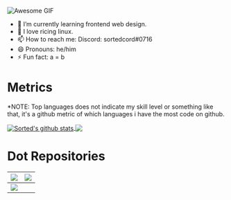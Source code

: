 ![Awesome GIF](https://raw.githubusercontent.com/sortedcord/sortedcord/main/https___static-cdn.pixlr.com_photo_online-image-editor-20201201.gif)

- 🔭 I’m currently learning frontend web design.
- 🌱 I love ricing linux.
- 📫 How to reach me: Discord: sortedcord#0716
- 😄 Pronouns: he/him
- ⚡ Fun fact: a = b

# Metrics

*NOTE: Top languages does not indicate my skill level or something like that, it's a github metric of which languages i have the most code on github.


<a href="https://github.com/sortedcord/">
  <img align="center" src="https://readmestat-kzk6p871y-sortedcord.vercel.app/api?username=sortedcord&show_icons=true&include_all_commits=true&theme=gruvbox" alt="Sorted's github stats" />
</a>

<a href="https://github.com/anuraghazra/github-readme-stats">
  <!-- Change the `github-readme-stats.anuraghazra1.vercel.app` to `github-readme-stats.vercel.app`  -->
  <img align="center" src="https://github-readme-stats.anuraghazra1.vercel.app/api/top-langs/?username=sortedcord&layout=compact&theme=gruvbox" />
</a>

# Dot Repositories

| <a href="https://github.com/sortedcord/Gruvbox-Pink-Dots">   <!-- Change the `github-readme-stats.anuraghazra1.vercel.app` to `github-readme-stats.vercel.app`  -->   <img align="center" src="https://github-readme-stats.anuraghazra1.vercel.app/api/pin/?username=sortedcord&repo=Gruvbox-Pink-Dots&theme=gruvbox" /> </a> | <a href="https://github.com/sortedcord/Sortify">   <!-- Change the `github-readme-stats.anuraghazra1.vercel.app` to `github-readme-stats.vercel.app`  -->   <img align="center" src="https://github-readme-stats.anuraghazra1.vercel.app/api/pin/?username=sortedcord&repo=Sortify&theme=gruvbox" /> </a> |
|-------------------------------------------------------------------------------------------------------------------------------------------------------------------------------------------------------------------------------------------------------------------------------------------------------------------------------|---------------------------------------------------------------------------------------------------------------------------------------------------------------------------------------------------------------------------------------------------------------------------------------------------------------------|
| <a href="https://github.com/sortedcord/sweet-mars-i3">   <!-- Change the `github-readme-stats.anuraghazra1.vercel.app` to `github-readme-stats.vercel.app`  -->   <img align="center" src="https://github-readme-stats.anuraghazra1.vercel.app/api/pin/?username=sortedcord&repo=sweet-mars-i3&theme=gruvbox" /> </a>     |                                                                                                                                                                                                                                                                                                                     |
